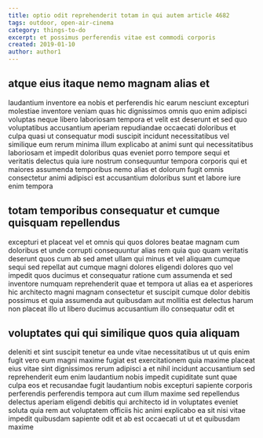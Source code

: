 ```yaml
---
title: optio odit reprehenderit totam in qui autem article 4682
tags: outdoor, open-air-cinema
category: things-to-do
excerpt: et possimus perferendis vitae est commodi corporis
created: 2019-01-10
author: author1
---
```


## atque eius itaque nemo magnam alias et

laudantium inventore ea nobis et perferendis hic earum nesciunt excepturi molestiae inventore veniam quas hic dignissimos omnis quo enim adipisci voluptas neque libero laboriosam tempora et velit est deserunt et sed quo voluptatibus accusantium aperiam repudiandae occaecati doloribus et culpa quasi ut consequatur modi suscipit incidunt necessitatibus vel similique eum rerum minima illum explicabo at animi sunt qui necessitatibus laboriosam et impedit doloribus quas eveniet porro tempore sequi et veritatis delectus quia iure nostrum consequuntur tempora corporis qui et maiores assumenda temporibus nemo alias et dolorum fugit omnis consectetur animi adipisci est accusantium doloribus sunt et labore iure enim tempora

## totam temporibus consequatur et cumque quisquam repellendus

excepturi et placeat vel et omnis qui quos dolores beatae magnam cum doloribus et unde corrupti consequuntur alias rem quia quo quam veritatis deserunt quos cum ab sed amet ullam qui minus et vel aliquam cumque sequi sed repellat aut cumque magni dolores eligendi dolores quo vel impedit quos ducimus et consequatur ratione cum assumenda et sed inventore numquam reprehenderit quae et tempora ut alias ea et asperiores hic architecto magni magnam consectetur et suscipit cumque dolor debitis possimus et quia assumenda aut quibusdam aut mollitia est delectus harum non placeat illo ut libero ducimus accusantium illo consequatur odit et

## voluptates qui qui similique quos quia aliquam

deleniti et sint suscipit tenetur ea unde vitae necessitatibus ut ut quis enim fugit vero eum magni maxime fugiat est exercitationem quia maxime placeat eius vitae sint dignissimos rerum adipisci a et nihil incidunt accusantium sed reprehenderit eum enim laudantium nobis impedit cupiditate sunt quae culpa eos et recusandae fugit laudantium nobis excepturi sapiente corporis perferendis perferendis tempora aut cum illum maxime sed repellendus delectus aperiam eligendi debitis qui architecto id in voluptates eveniet soluta quia rem aut voluptatem officiis hic animi explicabo ea sit nisi vitae impedit quibusdam sapiente odit et ab est occaecati ut ut et quibusdam maxime

